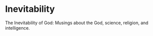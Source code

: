 # Inevitability
The Inevitability of God:  Musings about the God, science, religion, and intelligence.
